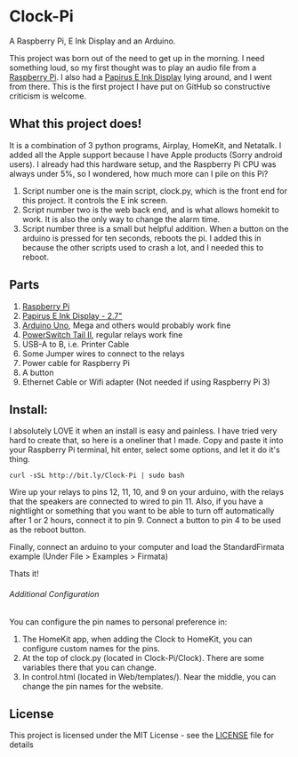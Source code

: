# Clock-Pi
A Raspberry Pi, E Ink Display and an Arduino.

This project was born out of the need to get up in the morning. I need something loud, so my first thought was to play an audio file from a [Raspberry Pi](https://www.raspberrypi.org). I also had a [Papirus E Ink Display](https://www.pi-supply.com/product/papirus-epaper-eink-screen-hat-for-raspberry-pi/) lying around, and I went from there. This is the first project I have put on GitHub so constructive criticism is welcome.

## What this project does!
It is a combination of 3 python programs, Airplay, HomeKit, and Netatalk. I added all the Apple support because I have Apple products (Sorry android users). I already had this hardware setup, and the Raspberry Pi CPU was always under 5%, so I wondered, how much more can I pile on this Pi?
1. Script number one is the main script, clock.py, which is the front end for this project. It controls the E ink screen.
2. Script number two is the web back end, and is what allows homekit to work. It is also the only way to change the alarm time.
3. Script number three is a small but helpful addition. When a button on the arduino is pressed for ten seconds, reboots the pi. I added this in because the other scripts used to crash a lot, and I needed this to reboot.

## Parts
1. [Raspberry Pi](https://www.raspberrypi.org)
2. [Papirus E Ink Display - 2.7"](https://www.pi-supply.com/product/papirus-epaper-eink-screen-hat-for-raspberry-pi/)
3. [Arduino Uno](https://www.arduino.cc/en/Main/arduinoBoardUno), Mega and others would probably work fine
4. [PowerSwitch Tail II](http://www.powerswitchtail.com/Pages/default.aspx), regular relays work fine
5. USB-A to B, i.e. Printer Cable
6. Some Jumper wires to connect to the relays
7. Power cable for Raspberry Pi
8. A button
9. Ethernet Cable or Wifi  adapter (Not needed if using Raspberry Pi 3)

## Install:
I absolutely LOVE it when an install is easy and painless. I have tried very hard to create that, so here is a oneliner that I made. Copy and paste it into your Raspberry Pi terminal, hit enter, select some options, and let it do it's thing.

```Shell
curl -sSL http://bit.ly/Clock-Pi | sudo bash
```

Wire up your relays to pins 12, 11, 10, and 9 on your arduino, with the relays that the speakers are connected to wired to pin 11. Also, if you have a nightlight or something that you want to be able to turn off automatically after 1 or 2 hours, connect it to pin 9. Connect a button to pin 4 to be used as the reboot button.

Finally, connect an arduino to your computer and load the StandardFirmata example (Under File > Examples > Firmata)

Thats it!

###### Additional Configuration
You can configure the pin names to personal preference in:
1. The HomeKit app, when adding the Clock to HomeKit, you can configure custom names for the pins.
2. At the top of clock.py (located in Clock-Pi/Clock). There are some variables there that you can change.
3. In control.html (located in Web/templates/). Near the middle, you can change the pin names for the website.


## License

This project is licensed under the MIT License - see the [LICENSE](LICENSE) file for details

